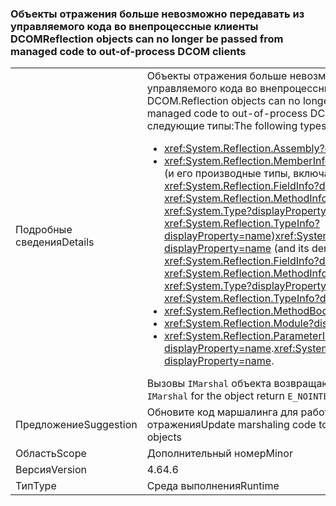 ### <a name="reflection-objects-can-no-longer-be-passed-from-managed-code-to-out-of-process-dcom-clients"></a><span data-ttu-id="d8bb1-101">Объекты отражения больше невозможно передавать из управляемого кода во внепроцессные клиенты DCOM</span><span class="sxs-lookup"><span data-stu-id="d8bb1-101">Reflection objects can no longer be passed from managed code to out-of-process DCOM clients</span></span>

|   |   |
|---|---|
|<span data-ttu-id="d8bb1-102">Подробные сведения</span><span class="sxs-lookup"><span data-stu-id="d8bb1-102">Details</span></span>|<span data-ttu-id="d8bb1-103">Объекты отражения больше невозможно передавать из управляемого кода во внепроцессные клиенты DCOM.</span><span class="sxs-lookup"><span data-stu-id="d8bb1-103">Reflection objects can no longer be passed from managed code to out-of-process DCOM clients.</span></span> <span data-ttu-id="d8bb1-104">Затронуты следующие типы:</span><span class="sxs-lookup"><span data-stu-id="d8bb1-104">The following types are affected:</span></span><ul><li><xref:System.Reflection.Assembly?displayProperty=name></li><li><span data-ttu-id="d8bb1-105"><xref:System.Reflection.MemberInfo?displayProperty=name> (и его производные типы, включая <xref:System.Reflection.FieldInfo?displayProperty=name>, <xref:System.Reflection.MethodInfo?displayProperty=name>, <xref:System.Type?displayProperty=name> и <xref:System.Reflection.TypeInfo?displayProperty=name>)</span><span class="sxs-lookup"><span data-stu-id="d8bb1-105"><xref:System.Reflection.MemberInfo?displayProperty=name> (and its derived types, including <xref:System.Reflection.FieldInfo?displayProperty=name>, <xref:System.Reflection.MethodInfo?displayProperty=name>, <xref:System.Type?displayProperty=name>, and <xref:System.Reflection.TypeInfo?displayProperty=name>)</span></span></li><li><xref:System.Reflection.MethodBody?displayProperty=name></li><li><xref:System.Reflection.Module?displayProperty=name></li><li><span data-ttu-id="d8bb1-106"><xref:System.Reflection.ParameterInfo?displayProperty=name>.</span><span class="sxs-lookup"><span data-stu-id="d8bb1-106"><xref:System.Reflection.ParameterInfo?displayProperty=name>.</span></span></li></ul><span data-ttu-id="d8bb1-107">Вызовы <code>IMarshal</code> объекта возвращают <code>E_NOINTERFACE</code>.</span><span class="sxs-lookup"><span data-stu-id="d8bb1-107">Calls to <code>IMarshal</code> for the object return <code>E_NOINTERFACE</code>.</span></span>|
|<span data-ttu-id="d8bb1-108">Предложение</span><span class="sxs-lookup"><span data-stu-id="d8bb1-108">Suggestion</span></span>|<span data-ttu-id="d8bb1-109">Обновите код маршалинга для работы с объектами без отражения</span><span class="sxs-lookup"><span data-stu-id="d8bb1-109">Update marshaling code to work with non-reflection objects</span></span>|
|<span data-ttu-id="d8bb1-110">Область</span><span class="sxs-lookup"><span data-stu-id="d8bb1-110">Scope</span></span>|<span data-ttu-id="d8bb1-111">Дополнительный номер</span><span class="sxs-lookup"><span data-stu-id="d8bb1-111">Minor</span></span>|
|<span data-ttu-id="d8bb1-112">Версия</span><span class="sxs-lookup"><span data-stu-id="d8bb1-112">Version</span></span>|<span data-ttu-id="d8bb1-113">4.6</span><span class="sxs-lookup"><span data-stu-id="d8bb1-113">4.6</span></span>|
|<span data-ttu-id="d8bb1-114">Тип</span><span class="sxs-lookup"><span data-stu-id="d8bb1-114">Type</span></span>|<span data-ttu-id="d8bb1-115">Среда выполнения</span><span class="sxs-lookup"><span data-stu-id="d8bb1-115">Runtime</span></span>|

